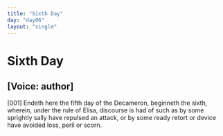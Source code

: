 ```yaml
---
title: "Sixth Day"
day: "day06"
layout: "single"
---
```

<div id="day06" ruler="elissa" type="Day">
 <h1>
  Sixth Day
 </h1>
 <p>
  <h2>
   [Voice: author]
  </h2>
 </p>
 <argument>
  <p>
   <a name="p06990001">
    [001]
   </a>
   Endeth here the fifth day of the Decameron, beginneth the sixth,
wherein, under the rule of Elisa, discourse is had of such as by some sprightly sally have
repulsed an attack, or by some ready retort or device have avoided loss, peril or
scorn.
  </p>
 </argument>
</div>